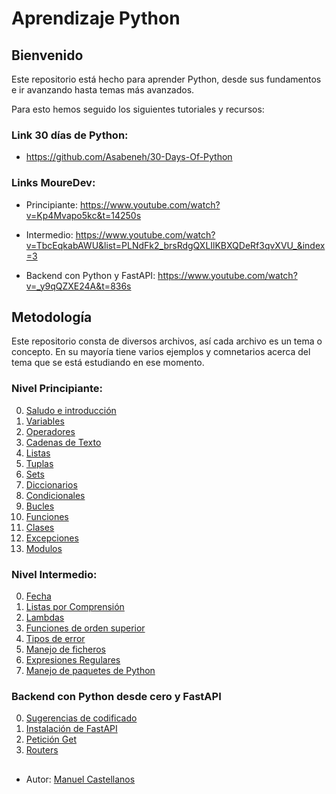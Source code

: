 # Aprendizaje Python

## Bienvenido

Este repositorio está hecho para aprender Python, desde sus fundamentos e ir avanzando hasta temas más avanzados.

Para esto hemos seguido los siguientes tutoriales y recursos:

### Link 30 días de Python:
* https://github.com/Asabeneh/30-Days-Of-Python

### Links MoureDev:
* Principiante:
https://www.youtube.com/watch?v=Kp4Mvapo5kc&t=14250s

* Intermedio:
https://www.youtube.com/watch?v=TbcEqkabAWU&list=PLNdFk2_brsRdgQXLIlKBXQDeRf3qvXVU_&index=3

* Backend con Python y FastAPI:
https://www.youtube.com/watch?v=_y9qQZXE24A&t=836s


## Metodología
Este repositorio consta de diversos archivos, así cada archivo es un tema o concepto. En su mayoría tiene varios ejemplos y comnetarios acerca del tema que se está estudiando en ese momento.

### Nivel Principiante:
 
00. [Saludo e introducción](https://github.com/manuel101284/AprendizajePython/blob/main/00_saludo.py)
01. [Variables](https://github.com/manuel101284/AprendizajePython/blob/main/01_variables.py)
02. [Operadores](https://github.com/manuel101284/AprendizajePython/blob/main/02_operadores.py)
03. [Cadenas de Texto](https://github.com/manuel101284/AprendizajePython/blob/main/03_cadenasdetexto.py)
04. [Listas](https://github.com/manuel101284/AprendizajePython/blob/main/04_listas.py)
05. [Tuplas](https://github.com/manuel101284/AprendizajePython/blob/main/05_tuplas.py)
06. [Sets](https://github.com/manuel101284/AprendizajePython/blob/main/06_sets.py)
07. [Diccionarios](https://github.com/manuel101284/AprendizajePython/blob/main/07_diccionarios.py)
08. [Condicionales](https://github.com/manuel101284/AprendizajePython/blob/main/08_condicionales.py)
09. [Bucles](https://github.com/manuel101284/AprendizajePython/blob/main/09_bucles.py)
10. [Funciones](https://github.com/manuel101284/AprendizajePython/blob/main/10_funciones.py)
11. [Clases](https://github.com/manuel101284/AprendizajePython/blob/main/11_clases.py)
12. [Excepciones](https://github.com/manuel101284/AprendizajePython/blob/main/12_excepciones.py)
13. [Modulos](https://github.com/manuel101284/AprendizajePython/blob/main/13_modulos.py)


### Nivel Intermedio:

00. [Fecha](https://github.com/manuel101284/AprendizajePython/blob/main/Intermedio/I_00_Dates.py)
01. [Listas por Comprensión](https://github.com/manuel101284/AprendizajePython/blob/main/Intermedio/I_01_List_comprehension.py)
02. [Lambdas](https://github.com/manuel101284/AprendizajePython/blob/main/Intermedio/I_02_Lambdas.py)
03. [Funciones de orden superior](https://github.com/manuel101284/AprendizajePython/blob/main/Intermedio/I_03_Higher_order_functions.py)
04. [Tipos de error](https://github.com/manuel101284/AprendizajePython/blob/main/Intermedio/I_04_Error_types.py)
05. [Manejo de ficheros](https://github.com/manuel101284/AprendizajePython/blob/main/Intermedio/I_05_File_handling.py)
06. [Expresiones Regulares](https://github.com/manuel101284/AprendizajePython/blob/main/Intermedio/I_06_Regular_expressions.py)
07. [Manejo de paquetes de Python](https://github.com/manuel101284/AprendizajePython/blob/main/Intermedio/I_07_Python_package_manager.py)


### Backend con Python desde cero y FastAPI

00. [Sugerencias de codificado](https://github.com/manuel101284/AprendizajePython/blob/main/Backend/type_hints.py)
01. [Instalación de FastAPI](https://github.com/manuel101284/AprendizajePython/blob/main/Backend/FastAPI/main.py)
02. [Petición Get](https://github.com/manuel101284/AprendizajePython/blob/main/Backend/FastAPI/users.py)
03. [Routers](https://github.com/manuel101284/AprendizajePython/blob/main/Backend/FastAPI/main.py)


##
* Autor: [Manuel Castellanos](https://github.com/manuel101284)